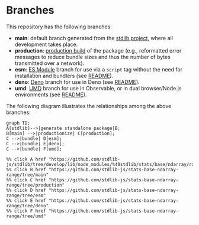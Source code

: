 <!--

@license Apache-2.0

Copyright (c) 2022 The Stdlib Authors.

Licensed under the Apache License, Version 2.0 (the "License");
you may not use this file except in compliance with the License.
You may obtain a copy of the License at

    http://www.apache.org/licenses/LICENSE-2.0

Unless required by applicable law or agreed to in writing, software
distributed under the License is distributed on an "AS IS" BASIS,
WITHOUT WARRANTIES OR CONDITIONS OF ANY KIND, either express or implied.
See the License for the specific language governing permissions and
limitations under the License.

-->

# Branches

This repository has the following branches:

-   **main**: default branch generated from the [stdlib project][stdlib-url], where all development takes place.
-   **production**: [production build][production-url] of the package (e.g., reformatted error messages to reduce bundle sizes and thus the number of bytes transmitted over a network).
-   **esm**: [ES Module][esm-url] branch for use via a `script` tag without the need for installation and bundlers (see [README][esm-readme]).
-   **deno**: [Deno][deno-url] branch for use in Deno (see [README][deno-readme]).
-   **umd**: [UMD][umd-url] branch for use in Observable, or in dual browser/Node.js environments (see [README][umd-readme]).

The following diagram illustrates the relationships among the above branches:

```mermaid
graph TD;
A[stdlib]-->|generate standalone package|B;
B[main] -->|productionize| C[production];
C -->|bundle| D[esm];
C -->|bundle| E[deno];
C -->|bundle| F[umd];

%% click A href "https://github.com/stdlib-js/stdlib/tree/develop/lib/node_modules/%40stdlib/stats/base/ndarray/range"
%% click B href "https://github.com/stdlib-js/stats-base-ndarray-range/tree/main"
%% click C href "https://github.com/stdlib-js/stats-base-ndarray-range/tree/production"
%% click D href "https://github.com/stdlib-js/stats-base-ndarray-range/tree/esm"
%% click E href "https://github.com/stdlib-js/stats-base-ndarray-range/tree/deno"
%% click F href "https://github.com/stdlib-js/stats-base-ndarray-range/tree/umd"
```

[stdlib-url]: https://github.com/stdlib-js/stdlib/tree/develop/lib/node_modules/%40stdlib/stats/base/ndarray/range
[production-url]: https://github.com/stdlib-js/stats-base-ndarray-range/tree/production
[deno-url]: https://github.com/stdlib-js/stats-base-ndarray-range/tree/deno
[deno-readme]: https://github.com/stdlib-js/stats-base-ndarray-range/blob/deno/README.md
[umd-url]: https://github.com/stdlib-js/stats-base-ndarray-range/tree/umd
[umd-readme]: https://github.com/stdlib-js/stats-base-ndarray-range/blob/umd/README.md
[esm-url]: https://github.com/stdlib-js/stats-base-ndarray-range/tree/esm
[esm-readme]: https://github.com/stdlib-js/stats-base-ndarray-range/blob/esm/README.md